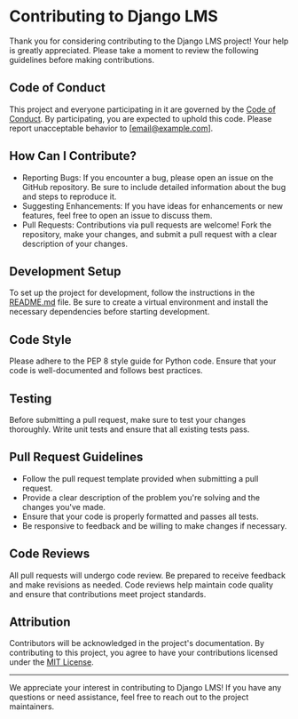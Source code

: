 # Contributing to Django LMS

Thank you for considering contributing to the Django LMS project! Your help is greatly appreciated. Please take a moment to review the following guidelines before making contributions.

## Code of Conduct

This project and everyone participating in it are governed by the [Code of Conduct](CODE_OF_CONDUCT.md). By participating, you are expected to uphold this code. Please report unacceptable behavior to [email@example.com].

## How Can I Contribute?

- Reporting Bugs: If you encounter a bug, please open an issue on the GitHub repository. Be sure to include detailed information about the bug and steps to reproduce it.
- Suggesting Enhancements: If you have ideas for enhancements or new features, feel free to open an issue to discuss them.
- Pull Requests: Contributions via pull requests are welcome! Fork the repository, make your changes, and submit a pull request with a clear description of your changes.

## Development Setup

To set up the project for development, follow the instructions in the [README.md](README.md) file. Be sure to create a virtual environment and install the necessary dependencies before starting development.

## Code Style

Please adhere to the PEP 8 style guide for Python code. Ensure that your code is well-documented and follows best practices.

## Testing

Before submitting a pull request, make sure to test your changes thoroughly. Write unit tests and ensure that all existing tests pass.

## Pull Request Guidelines

- Follow the pull request template provided when submitting a pull request.
- Provide a clear description of the problem you're solving and the changes you've made.
- Ensure that your code is properly formatted and passes all tests.
- Be responsive to feedback and be willing to make changes if necessary.

## Code Reviews

All pull requests will undergo code review. Be prepared to receive feedback and make revisions as needed. Code reviews help maintain code quality and ensure that contributions meet project standards.

## Attribution

Contributors will be acknowledged in the project's documentation. By contributing to this project, you agree to have your contributions licensed under the [MIT License](LICENSE).

---

We appreciate your interest in contributing to Django LMS! If you have any questions or need assistance, feel free to reach out to the project maintainers.
